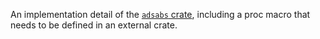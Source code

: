 An implementation detail of the [`adsabs` crate], including a proc macro that
needs to be defined in an external crate.

[`adsabs` crate]: https://github.com/dfm/adsabs-rs
